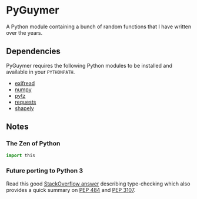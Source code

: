 # PyGuymer

A Python module containing a bunch of random functions that I have written over the years.

## Dependencies

PyGuymer requires the following Python modules to be installed and available in your `PYTHONPATH`.

* [exifread](https://pypi.python.org/pypi/ExifRead)
* [numpy](https://pypi.python.org/pypi/numpy)
* [pytz](https://pypi.python.org/pypi/pytz)
* [requests](https://pypi.python.org/pypi/requests)
* [shapely](https://pypi.python.org/pypi/shapely)

## Notes

### The Zen of Python

```python
import this
```

### Future porting to Python 3

Read this good [StackOverflow answer](http://stackoverflow.com/a/21384492) describing type-checking which also provides a quick summary on [PEP 484](https://www.python.org/dev/peps/pep-0484/) and [PEP 3107](https://www.python.org/dev/peps/pep-3107/).
